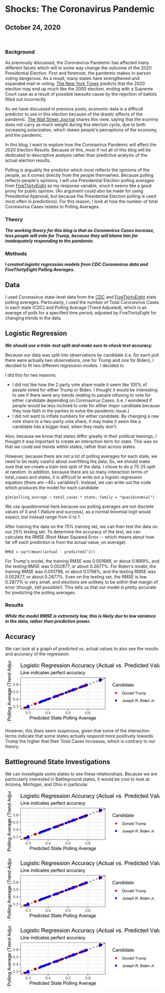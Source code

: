 # Shocks: The Coronavirus Pandemic

## October 24, 2020

<br>

### Background

As previously discussed, the Coronavirus Pandemic has affected many different facets which will in some way change the outcome of the 2020 Presidential Election. First and foremost, the pandemic makes in-person voting dangerous. As a result, many states have strengthened and expanded mail-in voting. [The New York Times](https://www.nytimes.com/2020/10/11/us/elections/vote-by-mail-election.html?auth=login-google) predicts that the 2020 election may end up much like the 2000 election, ending with a Supreme Court case as a result of possible lawsuits cause by the rejection of ballots filled out incorrectly.

As we have discussed in previous posts, economic data is a difficult predictor to use in this election because of the drastic effects of the pandemic. [The Wall Street Journal](https://www.wsj.com/articles/its-the-economy-stupid-carries-less-weight-in-2020-election-11599989400) shares this view, saying that the econmy does not carry as much weight during this electoin cycle, due to both increasing polarization, which skews people's perceptions of the economy, and the pandemic.

In this blog, I want to explore how the Coronavirus Pandemic will affect the 2020 Election Results. Because of this, most if not all of this blog will be dedicated to descriptive analysis rather than predictive analysis of the actual election results.

Polling is arguably the predictor which most reflects the opinions of the people, as it comes directly from the people themselves. Because polling reflects people's opinions, I will use Presidential Election polling averages from [FiveThirtyEight](https://data.fivethirtyeight.com) as my response variable, since it seems like a good proxy for public opinion. (An argument could also be made for using Presidential Approval, but because the Presidential Election polling is used most often in predictions). For this reason, I look at how the number of total Coronavirus Cases relates to Polling Averages.

### Theory

***The working theory for this blog is that as Coronavirus Cases increase, less people will vote for Trump, because they will blame him for inadequately responding to the pandemic.***

### Methods

***I created logistic regression models from CDC Coronavirus data and FiveThirtyEight Polling Averages.***

## Data 

I used Coronavirus state-level data from the [CDC](https://data.cdc.gov/Case-Surveillance/United-States-COVID-19-Cases-and-Deaths-by-State-o/9mfq-cb36) and [FiveThirtyEight](https://data.fivethirtyeight.com) state polling averages. Particularly, I used the number of Total Coronavirus Cases in each state (CDC) and Polling Average (Trend Adjusted), which is an average of polls for a specified time period, adjusted by FiveThirtyEight for changing trends in the data.

## Logistic Regression 

***We should use a train-test split and make sure to check test accuracy.***

Because our data was split into observations by candidate (i.e. for each poll there were actually two observations, one for Trump and one for Biden), I decided to fit two different regression models. I decided to

I did this for two reasons:
* I did not like how the 2 party vote share made it seem like 100% of people voted for either Trump or Biden. I thought it would be interesting to see if there were any trends relating to people refusing to vote for either candidate depending on Coronavirus Cases. (i.e. I wondered if people would be less inclined to vote for either major candidate because they lose faith in the parties to solve the pandemic issue.)
* I did not want to inflate numbers for either candidate. By changing a raw vote share to a two-party vote share, it may make it seem like a candidate has a bigger lead, when they really don't.

Also, because we know that states differ greatly in their political leanings, I thought it was important to create an interaction term for state. This was so that we could see trends within states, rather than across states.

However, because there are not a lot of polling averages for each state, we need to be really careful about overfitting the data. So, we should make sure that we create a train-test split of the data. I chose to do a 75-25 split at random. In addition, because there are so many interaction terms of total_cases and states, it is difficult to write out a logistic regression equation (there are ~40+ variables!). Instead, we can write out the code which produces the model for each candidate: 

```
glm(polling_average ~ total_cases * state, family = "quasibinomial")
```

We use quasibinomial here because our polling averages are not discrete values of 0 and 1 (failure and success), as a normal binomial logit would expect, but instead range from 0 to 1. 

After training the data on the 75% training set, we can then test the data on our 25% testing set. To determine the accuracy of the test, we can calculate the RMSE (Root Mean Squared Error -- which means about how far off each prediction is from the actual value, on average).

```
RMSE = sqrt(mean((actual - predicted)^2))
```

For Trump's model, the training RMSE was 0.001689, or about 0.1689%, and the testing RMSE was 0.002877, or about 0.2877%. For Biden's model, the training RMSE was 0.001798, or about 0.1798%, and the testing RMSE was 0.002877, or about 0.2877%. Even on the testing set, the RMSE is low. 0.2877% is very small, and elections are unlikely to be within that margin of error (though, still possible!). This tells us that our model is pretty accurate for predicting the polling averages.

### Results

***While the model RMSE is extremely low, this is likely due to low variance in the data, rather than predictive power.***

## Accuracy

We can look at a graph of predicted vs. actual values to also see the results and accuracy of the regression:

![Model Accuracy](../figures/Shocks_Model_Accuracy.png)

However, this does seem suspicious, given that some of the interaction terms indicate that some states actually respond more positively towards Trump the higher that their Total Cases increases, which is contrary to our theory.

## Battleground State Investigations

We can investigate some states to see these relationships. Because we are particularly interested in Battleground states, it would be cool to look at Arizona, Michigan, and Ohio in particular.

![Arizona Model](../figures/Shocks_Model_Accuracy.png)

![Michigan Model](../figures/Shocks_Model_Accuracy.png)

![Ohio Model](../figures/Shocks_Model_Accuracy.png)
